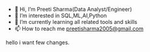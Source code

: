 - 👋 Hi, I’m Preeti Sharma(Data Analyst/Engineer)
- 👀 I’m interested in SQL,ML,AI,Python
- 🌱 I’m currently learning all related tools and skills
- 📫 How to reach me preetisharma2005@gmail.com

<!---
preetisharma2005/preetisharma2005 is a ✨ special ✨ repository because its `README.md` (this file) appears on your GitHub profile.
You can click the Preview link to take a look at your changes.
--->
hello i want few changes.
